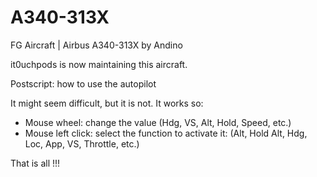 # A340-313X
FG Aircraft | Airbus A340-313X by Andino

it0uchpods is now maintaining this aircraft.

Postscript: how to use the autopilot

It might seem difficult, but it is not. It works so:

- Mouse wheel: change the value (Hdg, VS, Alt, Hold, Speed, etc.)
- Mouse left click: select the function to activate it: (Alt, Hold Alt, Hdg, Loc, App, VS, Throttle, etc.)

That is all !!!
